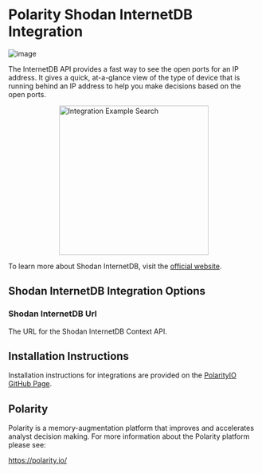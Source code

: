# Polarity Shodan InternetDB Integration

![image](https://img.shields.io/badge/status-beta-green.svg)

The InternetDB API provides a fast way to see the open ports for an IP address. It gives a quick, at-a-glance view of the type of device that is running behind an IP address to help you make decisions based on the open ports.

<div style="display:flex; justify-content:center; align-items: flex-start;">
  <img width="300" alt="Integration Example Search" src="./assets/integration-example.png">
</div>

To learn more about Shodan InternetDB, visit the [official website](__TODO__).

## Shodan InternetDB Integration Options

### Shodan InternetDB Url

The URL for the Shodan InternetDB Context API.

## Installation Instructions

Installation instructions for integrations are provided on the [PolarityIO GitHub Page](https://polarityio.github.io/).

## Polarity

Polarity is a memory-augmentation platform that improves and accelerates analyst decision making. For more information about the Polarity platform please see:

https://polarity.io/
